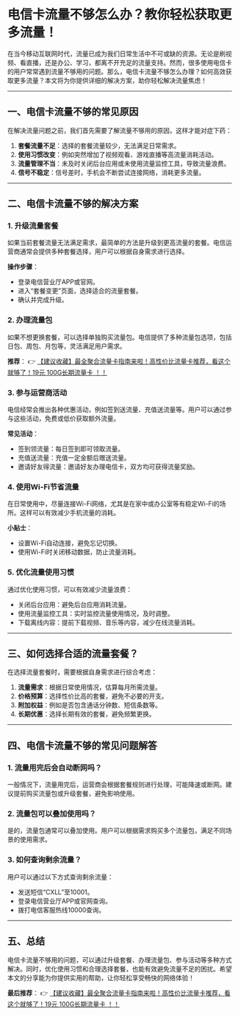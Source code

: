 # 电信卡流量不够怎么办？教你轻松获取更多流量！

在当今移动互联网时代，流量已成为我们日常生活中不可或缺的资源。无论是刷视频、看直播，还是办公、学习，都离不开充足的流量支持。然而，很多使用电信卡的用户常常遇到流量不够用的问题。那么，电信卡流量不够怎么办理？如何高效获取更多流量？本文将为你提供详细的解决方案，助你轻松解决流量焦虑！

---

## 一、电信卡流量不够的常见原因

在解决流量问题之前，我们首先需要了解流量不够用的原因，这样才能对症下药：

1. **套餐流量不足**：选择的套餐流量较少，无法满足日常需求。
2. **使用习惯改变**：例如突然增加了视频观看、游戏直播等高流量消耗活动。
3. **流量管理不当**：未及时关闭后台应用或未使用流量监控工具，导致流量浪费。
4. **信号不稳定**：信号差时，手机会不断尝试连接网络，消耗更多流量。

---

## 二、电信卡流量不够的解决方案

### 1. 升级流量套餐
如果当前套餐流量无法满足需求，最简单的方法是升级到更高流量的套餐。电信运营商通常会提供多种套餐选择，用户可以根据自身需求进行选择。

**操作步骤**：
- 登录电信营业厅APP或官网。
- 进入“套餐变更”页面，选择适合的流量套餐。
- 确认并完成升级。

### 2. 办理流量包
如果不想更换套餐，可以选择单独购买流量包。电信提供了多种流量包选项，包括日包、周包、月包等，灵活满足用户需求。

**推荐**：
👉 [【建议收藏】最全聚合流量卡指南来啦！高性价比流量卡推荐，看这个就够了！19元 100G长期流量卡 ！！](https://bit.ly/Liuliangka)

### 3. 参与运营商活动
电信经常会推出各种优惠活动，例如签到送流量、充值送流量等。用户可以通过参与这些活动，免费或低价获取额外流量。

**常见活动**：
- 签到领流量：每日签到即可领取流量。
- 充值送流量：充值一定金额后赠送流量。
- 邀请好友得流量：邀请好友办理电信卡，双方均可获得流量奖励。

### 4. 使用Wi-Fi节省流量
在日常使用中，尽量连接Wi-Fi网络，尤其是在家中或办公室等有稳定Wi-Fi的场所。这样可以有效减少手机流量的消耗。

**小贴士**：
- 设置Wi-Fi自动连接，避免忘记切换。
- 使用Wi-Fi时关闭移动数据，防止流量消耗。

### 5. 优化流量使用习惯
通过优化使用习惯，可以有效减少流量浪费：

- 关闭后台应用：避免后台应用消耗流量。
- 使用流量监控工具：实时监控流量使用情况，及时调整。
- 下载离线内容：提前下载视频、音乐等内容，减少在线流量消耗。

---

## 三、如何选择合适的流量套餐？

在选择流量套餐时，需要根据自身需求进行综合考虑：

1. **流量需求**：根据日常使用情况，估算每月所需流量。
2. **价格预算**：选择性价比高的套餐，避免不必要的开支。
3. **附加权益**：例如是否包含通话分钟数、短信条数等。
4. **长期优惠**：选择长期有效的套餐，避免频繁更换。

---

## 四、电信卡流量不够的常见问题解答

### 1. 流量用完后会自动断网吗？
一般情况下，流量用完后，运营商会根据套餐规则进行处理，可能降速或断网。建议提前购买流量包或升级套餐，避免影响使用。

### 2. 流量包可以叠加使用吗？
是的，流量包通常可以叠加使用。用户可以根据需求购买多个流量包，满足不同场景的使用需求。

### 3. 如何查询剩余流量？
用户可以通过以下方式查询剩余流量：
- 发送短信“CXLL”至10001。
- 登录电信营业厅APP或官网查询。
- 拨打电信客服热线10000查询。

---

## 五、总结

电信卡流量不够用的问题，可以通过升级套餐、办理流量包、参与活动等多种方式解决。同时，优化使用习惯和合理选择套餐，也能有效避免流量不足的困扰。希望本文的分享能为你提供实用的帮助，让你轻松享受畅快的网络体验！

**最后推荐**：
👉 [【建议收藏】最全聚合流量卡指南来啦！高性价比流量卡推荐，看这个就够了！19元 100G长期流量卡 ！！](https://bit.ly/Liuliangka)